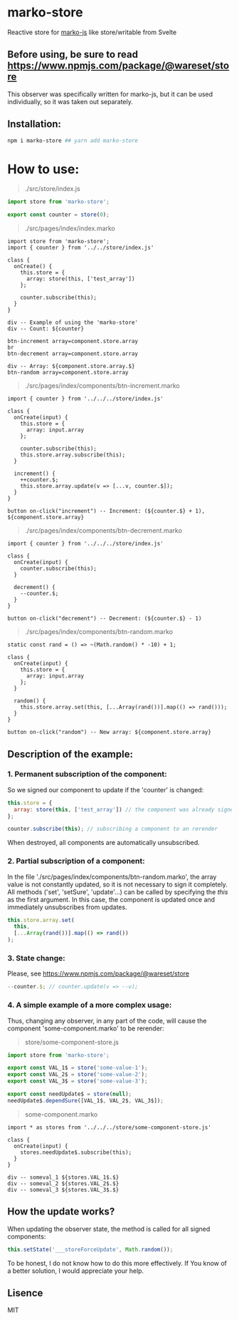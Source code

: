 # marko-store

Reactive store for [marko-js](https://www.npmjs.com/package/marko) like store/writable from Svelte

## Before using, be sure to read https://www.npmjs.com/package/@wareset/store

This observer was specifically written for marko-js, but it can be used individually, so it was taken out separately.

## Installation:

```bash
npm i marko-store ## yarn add marko-store
```

# How to use:

> ./src/store/index.js

```javascript
import store from 'marko-store';

export const counter = store(0);
```

> ./src/pages/index/index.marko

```marko
import store from 'marko-store';
import { counter } from '../../store/index.js'

class {
  onCreate() {
    this.store = {
      array: store(this, ['test_array'])
    };

    counter.subscribe(this);
  }
}

div -- Example of using the 'marko-store'
div -- Count: ${counter}

btn-increment array=component.store.array
br
btn-decrement array=component.store.array

div -- Array: ${component.store.array.$}
btn-random array=component.store.array
```

> ./src/pages/index/components/btn-increment.marko

```marko
import { counter } from '../../../store/index.js'

class {
  onCreate(input) {
    this.store = {
      array: input.array
    };

    counter.subscribe(this);
    this.store.array.subscribe(this);
  }

  increment() {
    ++counter.$;
    this.store.array.update(v => [...v, counter.$]);
  }
}

button on-click("increment") -- Increment: (${counter.$} + 1), ${component.store.array}
```

> ./src/pages/index/components/btn-decrement.marko

```marko
import { counter } from '../../../store/index.js'

class {
  onCreate(input) {
    counter.subscribe(this);
  }

  decrement() {
    --counter.$;
  }
}

button on-click("decrement") -- Decrement: (${counter.$} - 1)
```

> ./src/pages/index/components/btn-random.marko

```marko
static const rand = () => ~(Math.random() * -10) + 1;

class {
  onCreate(input) {
    this.store = {
      array: input.array
    };
  }

  random() {
    this.store.array.set(this, [...Array(rand())].map(() => rand()));
  }
}

button on-click("random") -- New array: ${component.store.array}
```

## Description of the example:

### 1. Permanent subscription of the component:

So we signed our component to update if the 'counter' is changed:

```javascript
this.store = {
  array: store(this, ['test_array']) // the component was already signed when it was created
};

counter.subscribe(this); // subscribing a component to an rerender
```

When destroyed, all components are automatically unsubscribed.

### 2. Partial subscription of a component:

In the file './src/pages/index/components/btn-random.marko', the array value is not constantly updated, so it is not necessary to sign it completely. All methods ('set', 'setSure', 'update'...) can be called by specifying the _this_ as the first argument. In this case, the component is updated once and immediately unsubscribes from updates.

```javascript
this.store.array.set(
  this,
  [...Array(rand())].map(() => rand())
);
```

### 3. State change:

Please, see https://www.npmjs.com/package/@wareset/store

```javascript
--counter.$; // counter.update(v => --v);
```

### 4. A simple example of a more complex usage:

Thus, changing any observer, in any part of the code, will cause the component 'some-component.marko' to be rerender:

> store/some-component-store.js
```javascript
import store from 'marko-store';

export const VAL_1$ = store('some-value-1');
export const VAL_2$ = store('some-value-2');
export const VAL_3$ = store('some-value-3');

export const needUpdate$ = store(null);
needUpdate$.dependSure([VAL_1$, VAL_2$, VAL_3$]);
```

> some-component.marko

```marko
import * as stores from '../../../store/some-component-store.js'

class {
  onCreate(input) {
    stores.needUpdate$.subscribe(this);
  }
}

div -- someval_1 ${stores.VAL_1$.$}
div -- someval_2 ${stores.VAL_2$.$}
div -- someval_3 ${stores.VAL_3$.$}
```

## How the update works?

When updating the observer state, the method is called for all signed components:

```javascript
this.setState('___storeForceUpdate', Math.random());
```

To be honest, I do not know how to do this more effectively. If You know of a better solution, I would appreciate your help.

## Lisence

MIT

